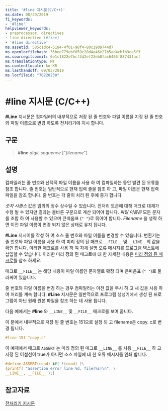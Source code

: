 ```yaml
---
title: '#line 지시문(C/C++)'
ms.date: 08/29/2019
f1_keywords:
- '#line'
helpviewer_keywords:
- preprocessor, directives
- line directive (#line)
- '#line directive'
ms.assetid: 585c1dc4-5184-4f01-98f4-80c1909744d7
ms.openlocfilehash: 35bee779ebf059c20d4a46e27b5ad4cbfb3ce5f3
ms.sourcegitcommit: 6e1c1822e7bcf3d2ef23eb8fac6465f88743facf
ms.translationtype: MT
ms.contentlocale: ko-KR
ms.lasthandoff: 09/03/2019
ms.locfileid: "70220230"
---
```

# <a name="line-directive-cc"></a>#line 지시문 (C/C++)

**#Line** 지시문은 컴파일러의 내부적으로 저장 된 줄 번호와 파일 이름을 지정 된 줄 번호와 파일 이름으로 변경 하도록 전처리기에 지시 합니다.

## <a name="syntax"></a>구문

> **#line** *digit-sequence* ["*filename*"]

## <a name="remarks"></a>설명

컴파일러는 줄 번호와 선택적 파일 이름을 사용 하 여 컴파일하는 동안 발견 된 오류를 참조 합니다. 줄 번호는 일반적으로 현재 입력 줄을 참조 하 고, 파일 이름은 현재 입력 파일을 참조 합니다. 줄 번호는 각 줄이 처리 된 후에 증가 합니다.

*숫자 시퀀스* 값은 임의의 정수 상수일 수 있습니다. 전처리 토큰에 대해 매크로 대체가 수행 될 수 있지만 결과는 올바른 구문으로 계산 되어야 합니다. *파일 이름은* 모든 문자를 조합 하 여 사용할 수 있으며 큰따옴표 (`" "`)로 묶어야 합니다. *Filename* 을 생략 하면 이전 파일 이름이 변경 되지 않은 상태로 유지 됩니다.

**#Line** 지시어를 작성 하 여 소스 줄 번호와 파일 이름을 변경할 수 있습니다. 변환기는 줄 번호와 파일 이름을 사용 하 여 미리 정의 된 매크로 `__FILE__` 및 `__LINE__`의 값을 확인 합니다. 이러한 매크로를 사용 하 여 자체 설명 오류 메시지를 프로그램 텍스트에 삽입할 수 있습니다. 이러한 미리 정의 된 매크로에 대 한 자세한 내용은 [미리 정의 된 매크로](../preprocessor/predefined-macros.md)를 참조 하세요.

매크로 `__FILE__` 는 해당 내용이 파일 이름인 문자열로 확장 되며 큰따옴표 (`" "`)로 둘러싸여 있습니다.

줄 번호와 파일 이름을 변경 하는 경우 컴파일러는 이전 값을 무시 하 고 새 값을 사용 하 여 처리를 계속 합니다. **#Line** 지시문은 일반적으로 프로그램 생성기에서 생성 된 프로그램이 아닌 원래 원본 파일을 참조 하는 데 사용 됩니다.

다음 예에서는 **#line** 와 `__LINE__` 및 `__FILE__` 매크로를 보여 줍니다.

이 문에서 내부적으로 저장 된 줄 번호는 151으로 설정 되 고 filename은 copy. c로 변경 됩니다.

```C
#line 151 "copy.c"
```

이 예제에서 매크로 `ASSERT` 는 미리 정의 된 매크로 `__LINE__` 를 사용 `__FILE__` 하 고 지정 된 어설션이 true가 아니면 소스 파일에 대 한 오류 메시지를 인쇄 합니다.

```C
#define ASSERT(cond) if( !(cond) )\
{printf( "assertion error line %d, file(%s)\n", \
__LINE__, __FILE__ );}
```

## <a name="see-also"></a>참고자료

[전처리기 지시문](../preprocessor/preprocessor-directives.md)
